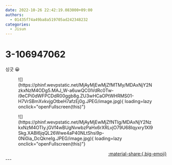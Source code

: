 ```yaml
---
date: 2022-10-26 22:42:19.083000+09:00
authors:
  - 01435f74a49ba8a519705ad242348232
categories:
  - Jisun
---
```


# 3-106947062

<div class="post-container" markdown="1">
<div class="content-container md-sidebar__scrollwrap" markdown="1">

싱긋 😀
<figure markdown="1">
![](https://phinf.wevpstatic.net/MjAyMjEwMjZfMTMy/MDAxNjY2NzkxNzM4ODg5.MAJ_W-a6uwQC0lVdRc0Tw-i9eCPi0dWFPCDdR00ggb8g.ZU3wHCaOPtWHRMS01-H7VrSBmXvkvjgOtbeH7afzEj0g.JPEG/image.jpg){ loading=lazy onclick="openFullscreen(this)"}
</figure>

<figure markdown="1">
![](https://phinf.wevpstatic.net/MjAyMjEwMjZfNTIg/MDAxNjY2NzkxNzM4OTIy.jGVf4wBUgNvwbzPaHx6rXRLvjO79U68Iqyxry1Xl9Skg.XABl6jqQL26Wwe4aP40NLtShsi9p-0Ni0ia_DcQkneIg.JPEG/image.jpg){ loading=lazy onclick="openFullscreen(this)"}
</figure>


</div>
</div>

<div style="text-align: right;" markdown="1">
<a href="https://weverse.io/fromis9/artist/3-106947062" style="text-align: right;">:material-share:{.big-emoji}</a>
</div>
---
